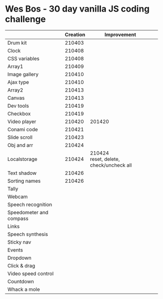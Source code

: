# Wes Bos - 30 day vanilla JS coding challenge

|                         | Creation | Improvement                                  |      |
| ----------------------- | -------- | -------------------------------------------- | ---- |
| Drum kit                | 210403   |                                              |      |
| Clock                   | 210408   |                                              |      |
| CSS variables           | 210408   |                                              |      |
| Array1                  | 210409   |                                              |      |
| Image gallery           | 210410   |                                              |      |
| Ajax type               | 210410   |                                              |      |
| Array2                  | 210413   |                                              |      |
| Canvas                  | 210413   |                                              |      |
| Dev tools               | 210419   |                                              |      |
| Checkbox                | 210419   |                                              |      |
| Video player            | 210420   | 201420                                       |      |
| Conami code             | 210421   |                                              |      |
| Slide scroll            | 210423   |                                              |      |
| Obj and arr             | 210424   |                                              |      |
| Localstorage            | 210424   | 210424<br />reset, delete, check/uncheck all |      |
| Text shadow             | 210426   |                                              |      |
| Sorting names           | 210426   |                                              |      |
| Tally                   |          |                                              |      |
| Webcam                  |          |                                              |      |
| Speech recognition      |          |                                              |      |
| Speedometer and compass |          |                                              |      |
| Links                   |          |                                              |      |
| Speech synthesis        |          |                                              |      |
| Sticky nav              |          |                                              |      |
| Events                  |          |                                              |      |
| Dropdown                |          |                                              |      |
| Click & drag            |          |                                              |      |
| Video speed control     |          |                                              |      |
| Countdown               |          |                                              |      |
| Whack a mole            |          |                                              |      |

